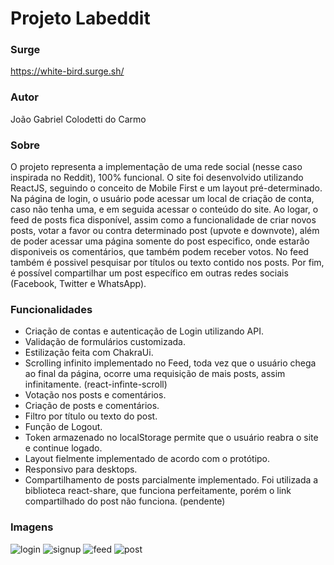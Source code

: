 # Projeto Labeddit

### Surge
https://white-bird.surge.sh/

### Autor
João Gabriel Colodetti do Carmo

### Sobre
O projeto representa a implementação de uma rede social (nesse caso inspirada no Reddit), 100% funcional. O site foi desenvolvido utilizando ReactJS, seguindo o conceito de Mobile First e um layout pré-determinado. Na página de login, o usuário pode acessar um local de criação de conta, caso não tenha uma, e em seguida acessar o conteúdo do site. Ao logar, o feed de posts fica disponível, assim como a funcionalidade de criar novos posts, votar a favor ou contra determinado post (upvote e downvote), além de poder acessar uma página somente do post especifico, onde estarão disponiveis os comentários, que também podem receber votos.
No feed também é possivel pesquisar por títulos ou texto contido nos posts. Por fim, é possível compartilhar um post específico em outras redes sociais (Facebook, Twitter e WhatsApp).

### Funcionalidades
- Criação de contas e autenticação de Login utilizando API.
- Validação de formulários customizada.
- Estilização feita com ChakraUi.
- Scrolling infinito implementado no Feed, toda vez que o usuário chega ao final da página, ocorre uma requisição de mais posts, assim infinitamente. (react-infinte-scroll)
- Votação nos posts e comentários.
- Criação de posts e comentários.
- Filtro por título ou texto do post.
- Função de Logout.
- Token armazenado no localStorage permite que o usuário reabra o site e continue logado.
- Layout fielmente implementado de acordo com o protótipo.
- Responsivo para desktops.
- Compartilhamento de posts parcialmente implementado. Foi utilizada a biblioteca react-share, que funciona perfeitamente, porém o link compartilhado do post não funciona. (pendente)

### Imagens
![login](https://user-images.githubusercontent.com/22090173/182152059-e110aa06-7d6b-4a62-8ba4-2b9ae836a77f.png)
![signup](https://user-images.githubusercontent.com/22090173/182152071-835361b3-02f1-4777-a87b-eef19cdd5df1.png)
![feed](https://user-images.githubusercontent.com/22090173/182152127-88b2a08d-a89d-4217-a988-bef1b12750a6.png)
![post](https://user-images.githubusercontent.com/22090173/182152082-e880f00b-9a94-4d57-bfd0-c681f21ee648.png)



